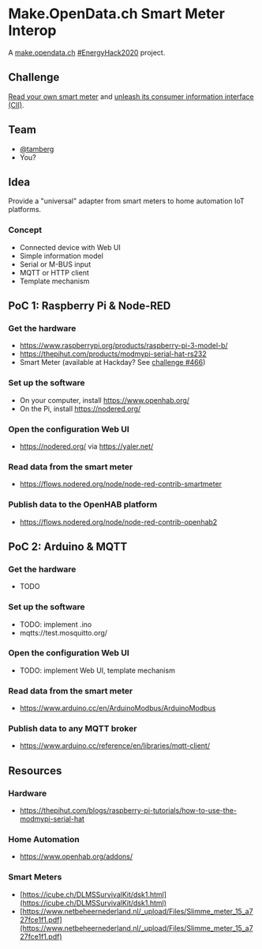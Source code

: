 # Make.OpenData.ch Smart Meter Interop
A [make.opendata.ch](https://make.opendata.ch/) [#EnergyHack2020](https://twitter.com/hashtag/energyhack2020) project.

## Challenge
[Read your own smart meter](https://hack.opendata.ch/project/466) and [unleash its consumer information interface (CII)](https://hack.opendata.ch/project/582).

## Team
* [@tamberg](https://twitter.com/tamberg)
* You?

## Idea
Provide a "universal" adapter from smart meters to home automation IoT platforms.

### Concept
* Connected device with Web UI
* Simple information model
* Serial or M-BUS input
* MQTT or HTTP client
* Template mechanism

## PoC 1: Raspberry Pi & Node-RED
### Get the hardware
* https://www.raspberrypi.org/products/raspberry-pi-3-model-b/
* https://thepihut.com/products/modmypi-serial-hat-rs232
* Smart Meter (available at Hackday? See [challenge #466](https://hack.opendata.ch/project/466))
### Set up the software
* On your computer, install https://www.openhab.org/
* On the Pi, install https://nodered.org/
### Open the configuration Web UI
* https://nodered.org/ via https://yaler.net/
### Read data from the smart meter
* https://flows.nodered.org/node/node-red-contrib-smartmeter
### Publish data to the OpenHAB platform
* https://flows.nodered.org/node/node-red-contrib-openhab2

## PoC 2: Arduino & MQTT
### Get the hardware
* TODO
### Set up the software
* TODO: implement .ino
* mqtts://test.mosquitto.org/
### Open the configuration Web UI
* TODO: implement Web UI, template mechanism
### Read data from the smart meter
* https://www.arduino.cc/en/ArduinoModbus/ArduinoModbus
### Publish data to any MQTT broker
* https://www.arduino.cc/reference/en/libraries/mqtt-client/

## Resources
### Hardware
* https://thepihut.com/blogs/raspberry-pi-tutorials/how-to-use-the-modmypi-serial-hat

### Home Automation
* https://www.openhab.org/addons/

### Smart Meters
* [https://icube.ch/DLMSSurvivalKit/dsk1.html](https://icube.ch/DLMSSurvivalKit/dsk1.html)
* [https://www.netbeheernederland.nl/_upload/Files/Slimme_meter_15_a727fce1f1.pdf](https://www.netbeheernederland.nl/_upload/Files/Slimme_meter_15_a727fce1f1.pdf)
